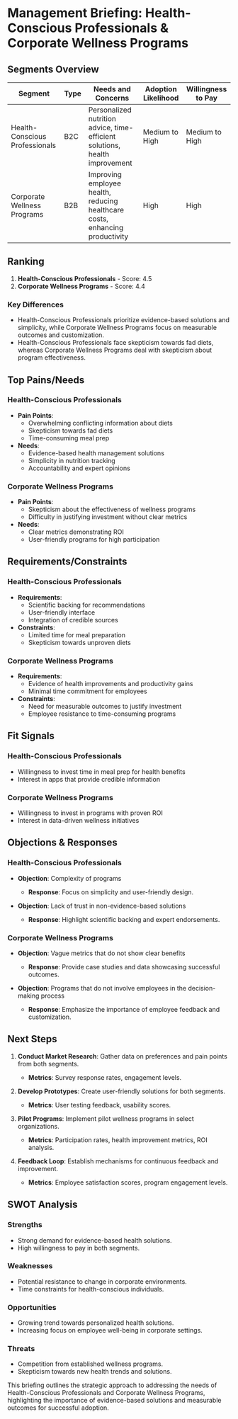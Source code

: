 # Management Briefing: Health-Conscious Professionals & Corporate Wellness Programs

## Segments Overview
| Segment                        | Type | Needs and Concerns                                      | Adoption Likelihood | Willingness to Pay |
|--------------------------------|------|--------------------------------------------------------|---------------------|---------------------|
| Health-Conscious Professionals  | B2C  | Personalized nutrition advice, time-efficient solutions, health improvement | Medium to High      | Medium to High      |
| Corporate Wellness Programs     | B2B  | Improving employee health, reducing healthcare costs, enhancing productivity | High                | High                |

## Ranking
1. **Health-Conscious Professionals** - Score: 4.5
2. **Corporate Wellness Programs** - Score: 4.4

### Key Differences
- Health-Conscious Professionals prioritize evidence-based solutions and simplicity, while Corporate Wellness Programs focus on measurable outcomes and customization.
- Health-Conscious Professionals face skepticism towards fad diets, whereas Corporate Wellness Programs deal with skepticism about program effectiveness.

## Top Pains/Needs
### Health-Conscious Professionals
- **Pain Points**:
  - Overwhelming conflicting information about diets
  - Skepticism towards fad diets
  - Time-consuming meal prep
- **Needs**:
  - Evidence-based health management solutions
  - Simplicity in nutrition tracking
  - Accountability and expert opinions

### Corporate Wellness Programs
- **Pain Points**:
  - Skepticism about the effectiveness of wellness programs
  - Difficulty in justifying investment without clear metrics
- **Needs**:
  - Clear metrics demonstrating ROI
  - User-friendly programs for high participation

## Requirements/Constraints
### Health-Conscious Professionals
- **Requirements**:
  - Scientific backing for recommendations
  - User-friendly interface
  - Integration of credible sources
- **Constraints**:
  - Limited time for meal preparation
  - Skepticism towards unproven diets

### Corporate Wellness Programs
- **Requirements**:
  - Evidence of health improvements and productivity gains
  - Minimal time commitment for employees
- **Constraints**:
  - Need for measurable outcomes to justify investment
  - Employee resistance to time-consuming programs

## Fit Signals
### Health-Conscious Professionals
- Willingness to invest time in meal prep for health benefits
- Interest in apps that provide credible information

### Corporate Wellness Programs
- Willingness to invest in programs with proven ROI
- Interest in data-driven wellness initiatives

## Objections & Responses
### Health-Conscious Professionals
- **Objection**: Complexity of programs
  - **Response**: Focus on simplicity and user-friendly design.
  
- **Objection**: Lack of trust in non-evidence-based solutions
  - **Response**: Highlight scientific backing and expert endorsements.

### Corporate Wellness Programs
- **Objection**: Vague metrics that do not show clear benefits
  - **Response**: Provide case studies and data showcasing successful outcomes.

- **Objection**: Programs that do not involve employees in the decision-making process
  - **Response**: Emphasize the importance of employee feedback and customization.

## Next Steps
1. **Conduct Market Research**: Gather data on preferences and pain points from both segments.
   - **Metrics**: Survey response rates, engagement levels.
  
2. **Develop Prototypes**: Create user-friendly solutions for both segments.
   - **Metrics**: User testing feedback, usability scores.

3. **Pilot Programs**: Implement pilot wellness programs in select organizations.
   - **Metrics**: Participation rates, health improvement metrics, ROI analysis.

4. **Feedback Loop**: Establish mechanisms for continuous feedback and improvement.
   - **Metrics**: Employee satisfaction scores, program engagement levels.

## SWOT Analysis
### Strengths
- Strong demand for evidence-based health solutions.
- High willingness to pay in both segments.

### Weaknesses
- Potential resistance to change in corporate environments.
- Time constraints for health-conscious individuals.

### Opportunities
- Growing trend towards personalized health solutions.
- Increasing focus on employee well-being in corporate settings.

### Threats
- Competition from established wellness programs.
- Skepticism towards new health trends and solutions.

This briefing outlines the strategic approach to addressing the needs of Health-Conscious Professionals and Corporate Wellness Programs, highlighting the importance of evidence-based solutions and measurable outcomes for successful adoption.